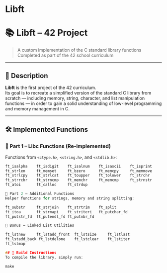 # Libft

# 📚 Libft – 42 Project

> A custom implementation of the C standard library functions  
> Completed as part of the 42 school curriculum

---

## 📌 Description

**Libft** is the first project of the 42 curriculum.  
Its goal is to recreate a simplified version of the standard C library from scratch — including memory, string, character, and list manipulation functions — in order to gain a solid understanding of low-level programming and memory management in C.

---

## 🛠️ Implemented Functions

### 🔡 Part 1 – Libc Functions (Re-implemented)
Functions from `<ctype.h>`, `<string.h>`, and `<stdlib.h>`:

```c
ft_isalpha    ft_isdigit    ft_isalnum    ft_isascii    ft_isprint
ft_strlen     ft_memset     ft_bzero      ft_memcpy     ft_memmove
ft_strlcpy    ft_strlcat    ft_toupper    ft_tolower    ft_strchr
ft_strrchr    ft_strncmp    ft_memchr     ft_memcmp     ft_strnstr
ft_atoi       ft_calloc     ft_strdup

🧪 Part 2 – Additional Functions
Helper functions for strings, memory and string splitting:

ft_substr     ft_strjoin    ft_strtrim    ft_split
ft_itoa       ft_strmapi    ft_striteri   ft_putchar_fd
ft_putstr_fd  ft_putendl_fd ft_putnbr_fd

🧵 Bonus – Linked List Utilities

ft_lstnew     ft_lstadd_front  ft_lstsize     ft_lstlast
ft_lstadd_back ft_lstdelone    ft_lstclear    ft_lstiter
ft_lstmap

## 🔧 Build Instructions
To compile the library, simply run:

make
